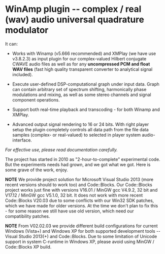 # WinAmp plugin -- complex / real (wav) audio universal quadrature modulator

It can:

* Works with Winamp (v5.666 recommended) and XMPlay (we have use v3.8.2.3)
as input plugin for our complex-valued Hilbert conjugate CWAVE audio files
as well as for any **uncompressed PCM and float WAV files** (fast high
quality transparent converter to analytical signal included).

* Execute user-defined DSP-computational graph under input data. Graph
can contain arbitrary set of spectrum shifting, harmonically phase modulations
and mixing, as well as some stereo channels and signal component operations.

* Support both real-time playback and transcoding - for both Winamp and XMPlay.

* Advanced output signal rendering to 16 or 24 bits. With right player
setup the plugin completely controls all data path from the file data samples
(complex- or real-valued) to selected in player system audio-interface.

_For effective use, please read documentation carefully._

The project has started in 2010 as "2-hour-to-complete" experimental code.
But the experiments needs had grown, and we got what we got. Here is
some grave of the work, enjoy.

**NOTE** We provide project solution for Microsoft Visual Studio 2013
(more recent versions should to work too) and Code::Blocks. Our Code::Blocks
project works just fine with versions V16.01 / MinGW gcc V4.9.2, 32 bit and
V17.12 / MinGW gcc V5.1.0, 32 bit. It does not work with more recent
Code::Blocks V20.03 due to some conflicts with our Win32 SDK patches,
which we have made for older versions. At the time we don't plan to fix
this - for some reason we still have use old version, which need our
compatibility patches.

**NOTE** From V02.02.03 we provide different build configurations for
current Windows (Vista+) and Windows XP for both supported development
tools -- Visual Studio 2013(+) and Code::Blocks. Due to some limitation
of Unicode support in system C-runtime in Windows XP, please avoid using
MinGW / Code::Blocks XP build.
